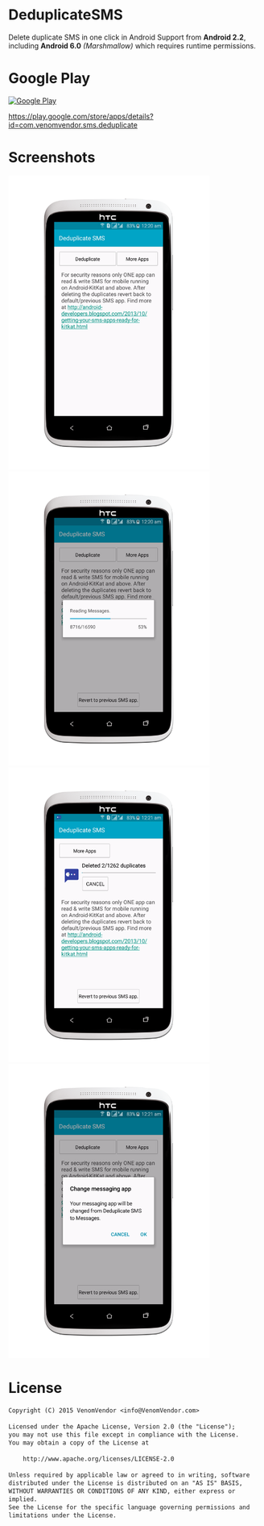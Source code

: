 # DeduplicateSMS
Delete duplicate SMS in one click in Android
Support from **Android 2.2**, including **Android 6.0** *(Marshmallow)* which requires runtime permissions.

# Google Play
<a href="https://play.google.com/store/apps/details?id=com.venomvendor.sms.deduplicate" target="_blank">
  <img src="https://play.google.com/intl/en_us/badges/images/apps/en-play-badge.png" alt="Google Play" width="180" />
  
  https://play.google.com/store/apps/details?id=com.venomvendor.sms.deduplicate
</a>

# Screenshots
<img src="https://raw.githubusercontent.com/VenomVendor/DeduplicateSMS/master/screenshots/Screenshot_01.jpg" alt="Home Screen" width="400" /> 
<img src="https://raw.githubusercontent.com/VenomVendor/DeduplicateSMS/master/screenshots/Screenshot_02.jpg" alt="Reading Messages" width="400" /> 
<img src="https://raw.githubusercontent.com/VenomVendor/DeduplicateSMS/master/screenshots/Screenshot_03.jpg" alt="Deleting Messages" width="400" /> 
<img src="https://raw.githubusercontent.com/VenomVendor/DeduplicateSMS/master/screenshots/Screenshot_04.jpg" alt="Change App Request" width="400" /> 

# License
	Copyright (C) 2015 VenomVendor <info@VenomVendor.com>

	Licensed under the Apache License, Version 2.0 (the "License");
	you may not use this file except in compliance with the License.
	You may obtain a copy of the License at

		http://www.apache.org/licenses/LICENSE-2.0

	Unless required by applicable law or agreed to in writing, software
	distributed under the License is distributed on an "AS IS" BASIS,
	WITHOUT WARRANTIES OR CONDITIONS OF ANY KIND, either express or implied.
	See the License for the specific language governing permissions and
	limitations under the License.
